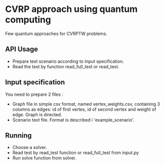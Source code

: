 # CVRP approach using quantum computing

Few quantum approaches for CVRPTW problems.

## API Usage

* Prepare test scenario according to Input specification.
* Read the test by function read_full_test or read_test.

## Input specification

You need to prepare 2 files :

* Graph file in simple csv format, named vertex_weights.csv, containing 3 columns as edges: id of first vertes, id of second vertex and weight of edge. Graph is directed.
* Scenario text file. Format is described i 'example_scenario'.

## Running

* Choose a solver.
* Read test by read_test function or read_full_test from input.py
* Run solve function from solver.
